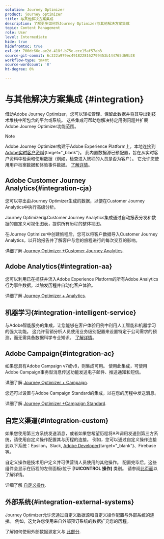 ```yaml
---
solution: Journey Optimizer
product: journey optimizer
title: 与其他解决方案集成
description: 了解更多如何将Journey Optimizer与其他解决方案集成
topic: Content Management
role: User
level: Intermediate
hide: true
hidefromtoc: true
exl-id: 700dc66e-ae2d-418f-b75e-ece15af57ab3
source-git-commit: 6c322a979ec4918228162799453b144765d69b28
workflow-type: tm+mt
source-wordcount: '0'
ht-degree: 0%

---
```


# 与其他解决方案集成 {#integration}

借助Adobe Journey Optimizer，您可以轻松管理、保留此数据并将其导出到技术堆栈中所包含的平台或系统。 这些集成可帮助您解决特定用例问题并扩展Adobe Journey Optimizer功能范围。

>[!NOTE]
>
> Adobe Journey Optimizer构建于Adobe Experience Platform上，本地连接到 [Adobe实时客户资料](https://experienceleague.adobe.com/docs/experience-platform/profile/home.html?lang=zh-Hans){target=&quot;_blank&quot;}。 此内置数据源已预配置，旨在从实时客户资料中检索和使用数据（例如，检查进入旅程的人员是否为客户）。 它允许您使用用户档案数据和体验事件数据。 [了解详情](../datasource/adobe-experience-platform-data-source.md)。


## Adobe Customer Journey Analytics{#integration-cja}

您可以导出由Journey Optimizer生成的数据，以便在Customer Journey Analytics中执行高级分析。

Journey Optimizer与Customer Journey Analytics集成通过自动报表分发和数据的自定义可视化图表，提供所有历程的整体视图。

在Journey Optimizer中创建旅程后，您可以将客户数据导入Customer Journey Analytics，以开始报告并了解客户与您的旅程进行的每次交互的影响。

详细了解 [Journey Optimizer +Customer Journey Analytics](../reports/cja-ajo.md).

## Adobe Analytics{#integration-aa}

您可以利用已在捕获并流入Adobe Experience Platform的所有Adobe Analytics行为事件数据，以触发历程并自动化客户体验。

详细了解 [Journey Optimizer + Analytics](../event/about-analytics.md).

## 机器学习{#integration-intelligent-service}

与Adobe智能服务的集成，让您能够在客户体验用例中利用人工智能和机器学习的强大功能。 这允许营销分析人员使用业务级别配置来设置特定于公司需求的预测，而无需具备数据科学专业知识。 [了解详情](../building-journeys/ai-services-overview.md)。


## Adobe Campaign{#integration-ac}

如果您具有Adobe Campaign v7或v8，则集成可用。 使用此集成，可使用Adobe Campaign事务型消息传送功能发送电子邮件、推送通知和短信。

详细了解 [Journey Optimizer + Campaign](../building-journeys/ajo-ac.md).

您还可以设置与Adobe Campaign Standard的集成，以在您的历程中发送消息。

详细了解 [Journey Optimizer +Campaign Standard](../building-journeys/ajo-ac.md).

## 自定义渠道{#integration-custom}

如果您使用第三方系统发送消息，或者如果您希望历程将API调用发送到第三方系统，请使用自定义操作配置其与历程的连接。 例如，您可以通过自定义操作连接到以下系统：Epsilon，Slack, [Adobe Developer](https://developer.adobe.com){target=&quot;_blank&quot;}、Firebase等。

自定义操作是技术用户定义并可供营销人员使用的其他操作。 配置完毕后，这些组件会显示在历程的左侧面板(位于 **[!UICONTROL 操作]** 类别。 请参阅[此页面](../building-journeys/about-journey-activities.md#action-activities)以了解详情。

详细了解 [自定义操作](../action/about-custom-action-configuration.md).

## 外部系统{#integration-external-systems}

Journey Optimizer允许您通过自定义数据源和自定义操作配置与外部系统的连接。 例如，这允许您使用来自外部预订系统的数据扩充您的历程。

了解如何使用外部数据源定义与 [此部分](../datasource/external-data-sources.md).
